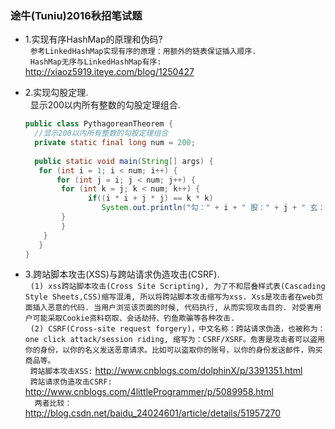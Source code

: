 ### 途牛(Tuniu)2016秋招笔试题 ###
* 1.实现有序HashMap的原理和伪码?    
 &nbsp; `参考LinkedHashMap实现有序的原理：用额外的链表保证插入顺序.  `    
 &nbsp; `HashMap无序与LinkedHashMap有序: ` <http://xiaoz5919.iteye.com/blog/1250427>

* 2.实现勾股定理.    
  &nbsp; 显示200以内所有整数的勾股定理组合.
  ```java
  public class PythagoreanTheorem {
    //显示200以内所有整数的勾股定理组合
    private static final long num = 200;
    
    public static void main(String[] args) {
	 for (int i = 1; i < num; i++) {
	     for (int j = i; j < num; j++) {
		  for (int k = j; k < num; k++) {
		        if((i * i + j * j) == k * k)
		           System.out.println("勾：" + i + " 股：" + j + " 玄：" + k);
		  }
	      }
	  }
     }
  }
  ```
  
* 3.跨站脚本攻击(XSS)与跨站请求伪造攻击(CSRF).    
 &nbsp; ` (1) xss跨站脚本攻击(Cross Site Scripting), 为了不和层叠样式表(Cascading Style Sheets,CSS)缩写混淆, 所以将跨站脚本攻击缩写为xss. Xss是攻击者在web页面插入恶意的代码. 当用户浏览该页面的时候, 代码执行, 从而实现攻击目的. 对受害用户可能采取Cookie资料窃取、会话劫持、钓鱼欺骗等各种攻击. `  
 &nbsp; ` (2) CSRF(Cross-site request forgery)，中文名称：跨站请求伪造，也被称为：one click attack/session riding, 缩写为：CSRF/XSRF。危害是攻击者可以盗用你的身份，以你的名义发送恶意请求。比如可以盗取你的账号，以你的身份发送邮件，购买商品等。 `     
 &nbsp; ` 跨站脚本攻击XSS: ` <http://www.cnblogs.com/dolphinX/p/3391351.html>      
 &nbsp; ` 跨站请求伪造攻击CSRF: ` <http://www.cnblogs.com/4littleProgrammer/p/5089958.html>      
 &nbsp; ` 两者比较：` <http://blog.csdn.net/baidu_24024601/article/details/51957270>
